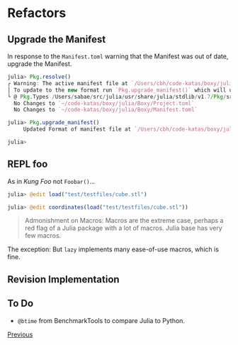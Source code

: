 # Refactors

## Upgrade the Manifest

In response to the `Manifest.toml` warning that the Manifest was out of date, upgrade the Manifest.

```julia
julia> Pkg.resolve()
┌ Warning: The active manifest file at `/Users/cbh/code-katas/boxy/julia/Boxy/Manifest.toml` has an old format that is being maintained.
│ To update to the new format run `Pkg.upgrade_manifest()` which will upgrade the format without re-resolving.
└ @ Pkg.Types /Users/sabae/src/julia/usr/share/julia/stdlib/v1.7/Pkg/src/manifest.jl:287
  No Changes to `~/code-katas/boxy/julia/Boxy/Project.toml`
  No Changes to `~/code-katas/boxy/julia/Boxy/Manifest.toml`

julia> Pkg.upgrade_manifest()
     Updated Format of manifest file at `/Users/cbh/code-katas/boxy/julia/Boxy/Manifest.toml` updated from v1.0 to v2.0

julia> 
```

## REPL foo

As in *Kung Foo* not `Foobar()`...

```julia
julia> @edit load("test/testfiles/cube.stl")

julia> @edit coordinates(load("test/testfiles/cube.stl"))
```

> Admonishment on Macros: Macros are the extreme case, perhaps a red flag of a Julia package with a lot of macros.  Julia base has very few macros.

The exception:  But `lazy` implements many ease-of-use macros, which is fine.

## Revision Implementation

## To Do

* `@btime` from BenchmarkTools to compare Julia to Python.

[Previous](iteration_004.md)
